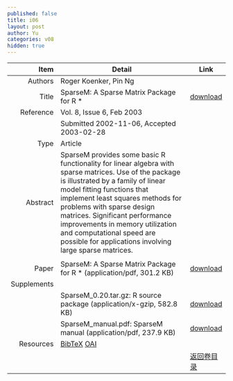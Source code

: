 ```yaml
---
published: false
title: i06
layout: post
author: Yu
categories: v08
hidden: true
---
```


| Item | Detail | Link |
|---:|---|---|
| Authors | Roger Koenker, Pin Ng| |
| Title |SparseM: A Sparse Matrix Package for R * | [download](http://www.jstatsoft.org/v08/i06/paper) |
| Reference |Vol. 8, Issue 6, Feb 2003 | |
| | Submitted 2002-11-06, Accepted 2003-02-28| | 
| Type | Article| |
| Abstract | SparseM provides some basic R functionality for linear algebra with sparse matrices. Use of the package is illustrated by a family of linear model fitting functions that implement least squares methods for problems with sparse design matrices. Significant performance improvements in memory utilization and computational speed are possible for applications involving large sparse matrices. | |
 | |
| Paper | SparseM: A Sparse Matrix Package for R *  (application/pdf, 301.2 KB)| [download](http://www.jstatsoft.org/v08/i06/paper) |
| Supplements | | |
| |SparseM_0.20.tar.gz: R source package  (application/x-gzip, 582.8 KB)|  [download](http://www.jstatsoft.org/v08/i06/supp/1) |
| |SparseM_manual.pdf: SparseM manual  (application/pdf, 237.9 KB)|  [download](http://www.jstatsoft.org/v08/i06/supp/2) |
| Resources | [BibTeX](http://www.jstatsoft.org/v08/i06/bibtex) [OAI](http://www.jstatsoft.org/oai?verb=GetRecord&identifier=oai.jstatsoft/v08/i06&prefix=oai_dc)| |
| |  | [返回卷目录]({{site.baseurl}}/volume/v08.html) |